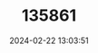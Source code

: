 ---
title: "135861"
category: "Peltophryne florentinoi"
draft: false
date: 2024-02-22 13:03:51
languages:
  English: ["Zapata Toad"]
---